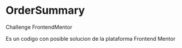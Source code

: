 # OrderSummary
Challenge FrontendMentor

Es un codigo con posible solucion de la plataforma Frontend Mentor 

